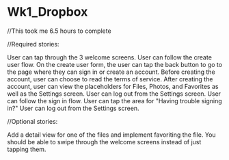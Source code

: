 Wk1_Dropbox
===========

//This took me 6.5 hours to complete

//Required stories:

User can tap through the 3 welcome screens.
User can follow the create user flow.
On the create user form, the user can tap the back button to go to the page where they can sign in or create an account.
Before creating the account, user can choose to read the terms of service.
After creating the account, user can view the placeholders for Files, Photos, and Favorites as well as the Settings screen.
User can log out from the Settings screen.
User can follow the sign in flow.
User can tap the area for "Having trouble signing in?"
User can log out from the Settings screen.

//Optional stories:

Add a detail view for one of the files and implement favoriting the file.
You should be able to swipe through the welcome screens instead of just tapping them.
